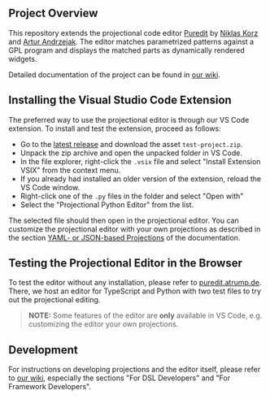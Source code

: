 ## Project Overview

This repository extends the projectional code editor [Puredit](https://github.com/niklaskorz/puredit) by [Niklas Korz](https://2023.splashcon.org/profile/niklaskorz) and [Artur Andrzejak](https://aip.ifi.uni-heidelberg.de/team/aa). The editor matches parametrized patterns against a GPL program and displays the matched parts as dynamically rendered widgets.

Detailed documentation of the project can be found in [our wiki](https://github.com/andretrump/puredit/wiki).

## Installing the Visual Studio Code Extension

The preferred way to use the projectional editor is through our VS Code extension. To install and test the extension, proceed as follows:

- Go to the [latest release](https://github.com/andretrump/puredit/releases/latest) and download the asset `test-project.zip`.
- Unpack the zip archive and open the unpacked folder in VS Code.
- In the file explorer, right-click the `.vsix` file and select "Install Extension VSIX" from the context menu.
- If you already had installed an older version of the extension, reload the VS Code window.
- Right-click one of the `.py` files in the folder and select "Open with"
- Select the "Projectional Python Editor" from the list.

The selected file should then open in the projectional editor. You can customize the projectional editor with your own projections as described in the section [YAML- or JSON-based Projections](https://github.com/andretrump/puredit/wiki/Defining-Projections#yaml--or-json-based-projections) of the documentation.

## Testing the Projectional Editor in the Browser

To test the editor without any installation, please refer to [puredit.atrump.de](https://puredit.atrump.de/). There, we host an editor for TypeScript and Python with two test files to try out the projectional editing.

> **NOTE:** Some features of the editor are **only** available in VS Code, e.g. customizing the editor your own projections.

## Development

For instructions on developing projections and the editor itself, please refer to [our wiki](https://github.com/andretrump/puredit/wiki), especially the sections "For DSL Developers" and "For Framework Developers".
